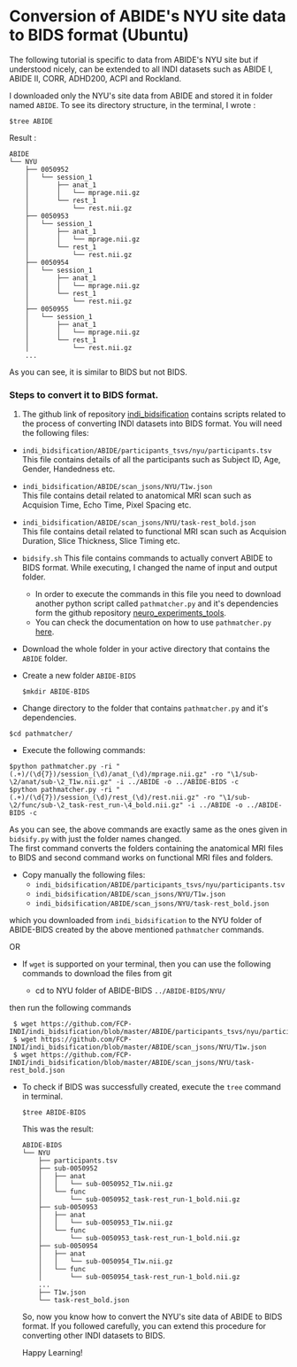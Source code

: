 # Conversion of ABIDE's NYU site data to BIDS format (Ubuntu)

The following tutorial is specific to data from ABIDE's NYU site but if understood nicely, can be extended to all INDI datasets such as ABIDE I, ABIDE II, CORR, ADHD200, ACPI and Rockland.


I downloaded only the NYU's site data from ABIDE and stored it in folder named `ABIDE`. To see its directory structure, in the terminal, I wrote :

```
$tree ABIDE
```
Result :

```
ABIDE
└── NYU
    ├── 0050952
    │   └── session_1
    │       ├── anat_1
    │       │   └── mprage.nii.gz
    │       └── rest_1
    │           └── rest.nii.gz
    ├── 0050953
    │   └── session_1
    │       ├── anat_1
    │       │   └── mprage.nii.gz
    │       └── rest_1
    │           └── rest.nii.gz
    ├── 0050954
    │   └── session_1
    │       ├── anat_1
    │       │   └── mprage.nii.gz
    │       └── rest_1
    │           └── rest.nii.gz
    ├── 0050955
    │   └── session_1
    │       ├── anat_1
    │       │   └── mprage.nii.gz
    │       └── rest_1
    │           └── rest.nii.gz
    ...
```
As you can see, it is similar to BIDS but not BIDS.

### Steps to convert it to BIDS format.

1. The github link of repository [indi_bidsification](https://github.com/FCP-INDI/indi_bidsification) contains scripts related to the process of converting INDI datasets into BIDS format. You will need the following files:
  - `indi_bidsification/ABIDE/participants_tsvs/nyu/participants.tsv`  
  This file contains details of all the participants such as Subject ID, Age, Gender, Handedness etc.
  - `indi_bidsification/ABIDE/scan_jsons/NYU/T1w.json`  
  This file contains detail related to anatomical MRI scan such as Acquision Time, Echo Time, Pixel Spacing etc.
  - `indi_bidsification/ABIDE/scan_jsons/NYU/task-rest_bold.json`  
  This file contains detail related to functional MRI scan such as Acquision Duration, Slice Thickness, Slice Timing etc.
  - `bidsify.sh`
  This file contains commands to actually convert ABIDE to BIDS format. While executing, I changed the name of input and output folder.  
    - In order to execute the commands in this file you need to download another python script called `pathmatcher.py` and it's dependencies form the github repository [neuro_experiments_tools](https://github.com/lrq3000/neuro_experiments_tools/tree/master/pathmatcher).
    - You can check the documentation on how to use `pathmatcher.py` [here](https://github.com/lrq3000/neuro_experiments_tools#regular-expression-path-matcher).  
- Download the whole folder in your active directory that contains the `ABIDE` folder.

- Create a new folder `ABIDE-BIDS`  

  ```
  $mkdir ABIDE-BIDS
  ```
- Change directory to the folder that contains `pathmatcher.py` and it's dependencies.
```
$cd pathmatcher/
```
- Execute the following commands:
```
$python pathmatcher.py -ri "(.+)/(\d{7})/session_(\d)/anat_(\d)/mprage.nii.gz" -ro "\1/sub-\2/anat/sub-\2_T1w.nii.gz" -i ../ABIDE -o ../ABIDE-BIDS -c
$python pathmatcher.py -ri "(.+)/(\d{7})/session_(\d)/rest_(\d)/rest.nii.gz" -ro "\1/sub-\2/func/sub-\2_task-rest_run-\4_bold.nii.gz" -i ../ABIDE -o ../ABIDE-BIDS -c
```
As you can see, the above commands are exactly same as the ones given in `bidsify.py` with just the folder names changed.  
The first command converts the folders containing the anatomical MRI files to BIDS and second command works on functional MRI files and folders.   


- Copy manually the following files:
  - `indi_bidsification/ABIDE/participants_tsvs/nyu/participants.tsv`  
  - `indi_bidsification/ABIDE/scan_jsons/NYU/T1w.json`  
  - `indi_bidsification/ABIDE/scan_jsons/NYU/task-rest_bold.json`  

which you downloaded from `indi_bidsification` to the NYU folder of ABIDE-BIDS created by the above mentioned `pathmatcher` commands.

OR

- If `wget` is supported on your terminal, then you can use the following commands to download the files from git 

  - cd to NYU folder of ABIDE-BIDS `../ABIDE-BIDS/NYU/`  

then run the following commands
```
 $ wget https://github.com/FCP-INDI/indi_bidsification/blob/master/ABIDE/participants_tsvs/nyu/participants.tsv
 $ wget https://github.com/FCP-INDI/indi_bidsification/blob/master/ABIDE/scan_jsons/NYU/T1w.json
 $ wget https://github.com/FCP-INDI/indi_bidsification/blob/master/ABIDE/scan_jsons/NYU/task-rest_bold.json
```


- To check if BIDS was successfully created, execute the `tree` command in terminal.
  ```
  $tree ABIDE-BIDS
  ```
  This was the result:

  ```
  ABIDE-BIDS
  └── NYU
      ├── participants.tsv
      ├── sub-0050952
      │   ├── anat
      │   │   └── sub-0050952_T1w.nii.gz
      │   └── func
      │       └── sub-0050952_task-rest_run-1_bold.nii.gz
      ├── sub-0050953
      │   ├── anat
      │   │   └── sub-0050953_T1w.nii.gz
      │   └── func
      │       └── sub-0050953_task-rest_run-1_bold.nii.gz
      ├── sub-0050954
      │   ├── anat
      │   │   └── sub-0050954_T1w.nii.gz
      │   └── func
      │       └── sub-0050954_task-rest_run-1_bold.nii.gz
      ...
      ├── T1w.json
      └── task-rest_bold.json

  ```

  So, now you know how to convert the NYU's site data of ABIDE to BIDS format. If you followed carefully, you can extend this procedure for converting other INDI datasets to BIDS.

  Happy Learning!
